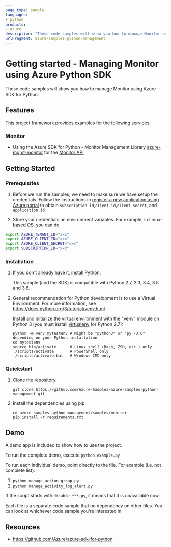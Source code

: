 ```yaml
---
page_type: sample
languages:
- python
products:
- azure
description: "These code samples will show you how to manage Monitor using Azure SDK for Python."
urlFragment: azure-samples-python-management
---
```


# Getting started - Managing Monitor using Azure Python SDK

These code samples will show you how to manage Monitor using Azure SDK for Python.

## Features

This project framework provides examples for the following services:

### Monitor
* Using the Azure SDK for Python - Monitor Management Library [azure-mgmt-monitor](https://pypi.org/project/azure-mgmt-monitor/) for the [Monitor API](https://docs.microsoft.com/en-us/rest/api/monitor/)

## Getting Started

### Prerequisites

1. Before we run the samples, we need to make sure we have setup the credentials. Follow the instructions in [register a new application using Azure portal](https://docs.microsoft.com/en-us/azure/active-directory/develop/howto-create-service-principal-portal) to obtain `subscription id`,`client id`,`client secret`, and `application id`

2. Store your credentials an environment variables.
For example, in Linux-based OS, you can do
```bash
export AZURE_TENANT_ID="xxx"
export AZURE_CLIENT_ID="xxx"
export AZURE_CLIENT_SECRET="xxx"
export SUBSCRIPTION_ID="xxx"
```

### Installation

1.  If you don't already have it, [install Python](https://www.python.org/downloads/).

    This sample (and the SDK) is compatible with Python 2.7, 3.3, 3.4, 3.5 and 3.6.

2.  General recommendation for Python development is to use a Virtual Environment.
    For more information, see https://docs.python.org/3/tutorial/venv.html

    Install and initialize the virtual environment with the "venv" module on Python 3 (you must install [virtualenv](https://pypi.python.org/pypi/virtualenv) for Python 2.7):

    ```
    python -m venv mytestenv # Might be "python3" or "py -3.6" depending on your Python installation
    cd mytestenv
    source bin/activate      # Linux shell (Bash, ZSH, etc.) only
    ./scripts/activate       # PowerShell only
    ./scripts/activate.bat   # Windows CMD only
    ```

### Quickstart

1.  Clone the repository.

    ```
    git clone https://github.com/Azure-Samples/azure-samples-python-management.git
    ```

2.  Install the dependencies using pip.

    ```
    cd azure-samples-python-management/samples/monitor
    pip install -r requirements.txt
    ```

## Demo

A demo app is included to show how to use the project.

To run the complete demo, execute `python example.py`

To run each individual demo, point directly to the file. For example (i.e. not complete list):

1. `python manage_action_group.py`
2. `python manage_activity_log_alert.py`

If the script starts with `disable_***.py`, it means that it is unavailable now.

Each file is a separate code sample that no dependency on other files. You can look at whichever code sample you're interested in

## Resources

- https://github.com/Azure/azure-sdk-for-python
